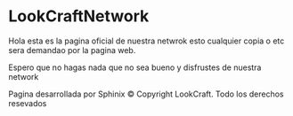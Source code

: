 # LookCraftNetwork

Hola esta es la pagina oficial de nuestra netwrok esto cualquier copia o etc sera
demandao por la pagina  web.

Espero que no hagas nada que no sea bueno y disfrustes de nuestra network


  Pagina desarrollada por Sphinix
© Copyright LookCraft. Todo los derechos resevados
